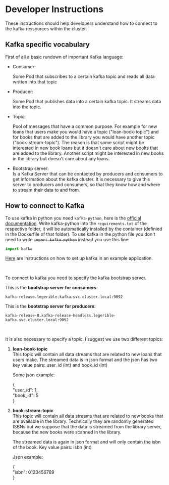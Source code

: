 # Developer Instructions
These instructions should help developers understand how to connect to the kafka ressources within the cluster.

## Kafka specific vocabulary
First of all a basic rundown of important Kafka language:
<ul>

<li>
Consumer:
</li>

Some Pod that subscribes to a certain kafka topic and reads all data written into that topic

<li>
Producer: 
</li>

Some Pod that publishes data into a certain kafka topic. It streams data into the topic.

<li>
Topic: 
</li>

Pool of messages that have a common purpose. For example for new loans that users make you would have a topic ("loan-book-topic") and for books that are added to the library you would have another topic ("book-stream-topic"). The reason is that some script might be interested in new book loans but it doesn't care about new books that are added to the library. Another script might be interested in new books in the library but doesn't care about any loans.

<li>
Bootstrap server:
</li>
Is a Kafka Server that can be contacted by producers and consumers to get information about the kafka cluster. It is necessary to give this server to producers and consumers, so that they know how and where to stream their data to and from.

</ul>



## How to connect to Kafka
To use kafka in python you need ```kafka-python```, here is the [official documentation](https://kafka-python.readthedocs.io/en/master/usage.html). Write kafka-python into the ```requirements.txt``` of the respective folder, it will be automatically installed by the container (definied in the Dockerfile of that folder). To use kafka in the python file you don't need to write ~~```import kafka-python```~~ instead you use this line:

```python
import kafka
```

[Here](https://towardsdatascience.com/kafka-python-explained-in-10-lines-of-code-800e3e07dad1) are instructions on how to set up kafka in an example application.

<br>

To connect to kafka you need to specify the kafka bootstrap server.

This is the **bootstrap server for consumers**:
```
kafka-release.legerible-kafka.svc.cluster.local:9092
```

This is the **bootstrap server for producers**:
```
kafka-release-0.kafka-release-headless.legerible-kafka.svc.cluster.local:9092
```

<br>

It is also necessary to specify a topic.
I suggest we use two different topics:

<ol>
<li><b>loan-book-topic</b></li>
This topic will contain all data streams that are related to new loans that users make.
The streamed data is in json format and the json has two key value pairs: user_id (int) and book_id (int)

Some json example:

{\
    "user_id": 1,\
    "book_id": 5\
}

<li><b>book-stream-topic</b></li>
This topic will contain all data streams that are related to new books that are available in the library. Technically they are randomly generated ISBNs but we suppose that the data is streamed from the library server, because the new books were scanned in the library.

The streamed data is again in json format and will only contain the isbn of the book. Key value pairs: isbn (int)

Json example:

{\
"isbn": 0123456789\
}
</ol>